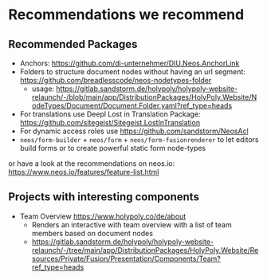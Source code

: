 # Recommendations we recommend

## Recommended Packages

* Anchors: https://github.com/di-unternehmer/DIU.Neos.AnchorLink
* Folders to structure document nodes without having an url segment: https://github.com/breadlesscode/neos-nodetypes-folder
  * usage: https://gitlab.sandstorm.de/holypoly/holypoly-website-relaunch/-/blob/main/app/DistributionPackages/HolyPoly.Website/NodeTypes/Document/Document.Folder.yaml?ref_type=heads
* For translations use Deepl Lost in Translation Package: https://github.com/sitegeist/Sitegeist.LostInTranslation
* For dynamic access roles use https://github.com/sandstorm/NeosAcl
* `neos/form-builder` + `neos/form` + `neos/form-fusionrenderer` to let editors build forms or to create powerful static form node-types

or have a look at the recommendations on neos.io: https://www.neos.io/features/feature-list.html

## Projects with interesting components

* Team Overview https://www.holypoly.co/de/about
  * Renders an interactive with team overview with a list of team members based on document nodes
  * https://gitlab.sandstorm.de/holypoly/holypoly-website-relaunch/-/tree/main/app/DistributionPackages/HolyPoly.Website/Resources/Private/Fusion/Presentation/Components/Team?ref_type=heads

